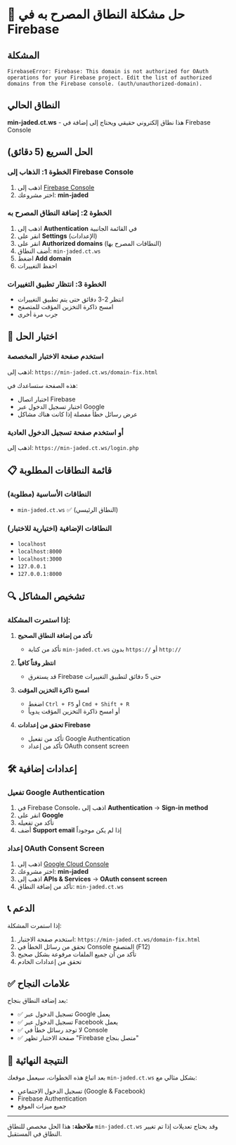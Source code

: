 # 🔧 حل مشكلة النطاق المصرح به في Firebase

## المشكلة
```
FirebaseError: Firebase: This domain is not authorized for OAuth operations for your Firebase project. Edit the list of authorized domains from the Firebase console. (auth/unauthorized-domain).
```

## النطاق الحالي
**min-jaded.ct.ws** - هذا نطاق إلكتروني حقيقي ويحتاج إلى إضافة في Firebase Console

## الحل السريع (5 دقائق)

### الخطوة 1: الذهاب إلى Firebase Console
1. اذهب إلى [Firebase Console](https://console.firebase.google.com/)
2. اختر مشروعك: **min-jaded**

### الخطوة 2: إضافة النطاق المصرح به
1. اذهب إلى **Authentication** في القائمة الجانبية
2. انقر على **Settings** (الإعدادات)
3. انقر على **Authorized domains** (النطاقات المصرح بها)
4. أضف النطاق: `min-jaded.ct.ws`
5. اضغط **Add domain**
6. احفظ التغييرات

### الخطوة 3: انتظار تطبيق التغييرات
- انتظر 2-3 دقائق حتى يتم تطبيق التغييرات
- امسح ذاكرة التخزين المؤقت للمتصفح
- جرب مرة أخرى

## 🧪 اختبار الحل

### استخدم صفحة الاختبار المخصصة
اذهب إلى: `https://min-jaded.ct.ws/domain-fix.html`

هذه الصفحة ستساعدك في:
- اختبار اتصال Firebase
- اختبار تسجيل الدخول عبر Google
- عرض رسائل خطأ مفصلة إذا كانت هناك مشاكل

### أو استخدم صفحة تسجيل الدخول العادية
اذهب إلى: `https://min-jaded.ct.ws/login.php`

## 📋 قائمة النطاقات المطلوبة

### النطاقات الأساسية (مطلوبة)
- `min-jaded.ct.ws` ✅ (النطاق الرئيسي)

### النطاقات الإضافية (اختيارية للاختبار)
- `localhost`
- `localhost:8000`
- `localhost:3000`
- `127.0.0.1`
- `127.0.0.1:8000`

## 🔍 تشخيص المشاكل

### إذا استمرت المشكلة:

1. **تأكد من إضافة النطاق الصحيح**
   - تأكد من كتابة `min-jaded.ct.ws` بدون `https://` أو `http://`

2. **انتظر وقتاً كافياً**
   - قد يستغرق Firebase حتى 5 دقائق لتطبيق التغييرات

3. **امسح ذاكرة التخزين المؤقت**
   - اضغط `Ctrl + F5` أو `Cmd + Shift + R`
   - أو امسح ذاكرة التخزين المؤقت يدوياً

4. **تحقق من إعدادات Firebase**
   - تأكد من تفعيل Google Authentication
   - تأكد من إعداد OAuth consent screen

## 🛠️ إعدادات إضافية

### تفعيل Google Authentication
1. في Firebase Console، اذهب إلى **Authentication** → **Sign-in method**
2. انقر على **Google**
3. تأكد من تفعيله
4. أضف **Support email** إذا لم يكن موجوداً

### إعداد OAuth Consent Screen
1. اذهب إلى [Google Cloud Console](https://console.cloud.google.com/)
2. اختر مشروعك: **min-jaded**
3. اذهب إلى **APIs & Services** → **OAuth consent screen**
4. تأكد من إضافة النطاق: `min-jaded.ct.ws`

## 📞 الدعم

إذا استمرت المشكلة:

1. استخدم صفحة الاختبار: `https://min-jaded.ct.ws/domain-fix.html`
2. تحقق من رسائل الخطأ في Console المتصفح (F12)
3. تأكد من أن جميع الملفات مرفوعة بشكل صحيح
4. تحقق من إعدادات الخادم

## ✅ علامات النجاح

بعد إضافة النطاق بنجاح:
- ✅ تسجيل الدخول عبر Google يعمل
- ✅ تسجيل الدخول عبر Facebook يعمل
- ✅ لا توجد رسائل خطأ في Console
- ✅ صفحة الاختبار تظهر "Firebase متصل بنجاح"

## 🎯 النتيجة النهائية

بعد اتباع هذه الخطوات، سيعمل موقعك `min-jaded.ct.ws` بشكل مثالي مع:
- تسجيل الدخول الاجتماعي (Google & Facebook)
- Firebase Authentication
- جميع ميزات الموقع

---
**ملاحظة:** هذا الحل مخصص للنطاق `min-jaded.ct.ws` وقد يحتاج تعديلات إذا تم تغيير النطاق في المستقبل. 